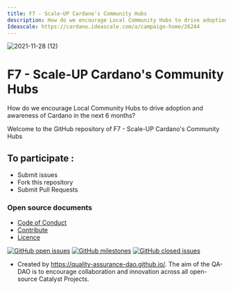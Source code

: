 ```yaml
---
title: F7 - Scale-UP Cardano's Community Hubs
description: How do we encourage Local Community Hubs to drive adoption and awareness of Cardano in the next 6 months?
Ideascale: https://cardano.ideascale.com/a/campaign-home/26244
---
```


![2021-11-28 (12)](https://user-images.githubusercontent.com/25156451/143788682-c2a71424-e816-4be7-bee0-b1a3eeeb0a9c.png)

# F7 - Scale-UP Cardano's Community Hubs

How do we encourage Local Community Hubs to drive adoption and awareness of Cardano in the next 6 months?

Welcome to the GitHub repository of F7 - Scale-UP Cardano's Community Hubs

## To participate :
* Submit issues
* Fork this repository
* Submit Pull Requests

### Open source documents 
- [Code of Conduct](https://github.com/Catalyst-Challenges/F7-Boosting-Cardanos-DeFi/blob/main/CODE-OF-CONDUCT.md)
- [Contribute](https://github.com/Catalyst-Challenges/F7-Boosting-Cardanos-DeFi/blob/main/CONTRIBUTE.md)
- [Licence](https://github.com/Catalyst-Challenges/F7-Boosting-Cardanos-DeFi/blob/main/LICENSE)

[![GitHub open issues](https://img.shields.io/github/issues/Catalyst-Challenges/F7-Boosting-Cardanos-DeFi?style=flat-square)](https://github.com/Catalyst-Challenges/F7-Boosting-Cardanos-DeFi/issues)
[![GitHub milestones](https://img.shields.io/github/milestones/open/Catalyst-Challenges/F7-Boosting-Cardanos-DeFi?style=flat-square)](https://github.com/Catalyst-Challenges/F7-Boosting-Cardanos-DeFi/milestones)
[![GitHub closed issues](https://img.shields.io/github/issues-closed-raw/Catalyst-Challenges/F7-Boosting-Cardanos-DeFi?style=flat-square)](https://github.com/Catalyst-Challenges/F7-Boosting-Cardanos-DeFi/issues?q=is%3Aissue+is%3Aclosed)


- Created by https://quality-assurance-dao.github.io/. The aim of the QA-DAO is to encourage collaboration and innovation across all open-source Catalyst Projects.

